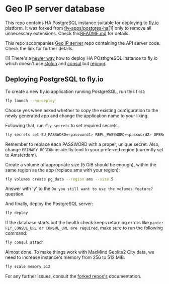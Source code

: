 # Geo IP server database

This repo contains HA PostgreSQL instance suitable for deploying to [fly.io](https://fly.io) platform. It was forked from [fly-apps/postgres-ha](https://github.com/fly-apps/postgres-ha)[1] only to remove all unnecessary extensions. Check this[README.md](https://github.com/fly-apps/postgres-ha#readme) for details.

This repo accompanies [Geo IP server](https://github.com/okulik/geo-ip-server) repo containing the API server code. Check the link for further details.

[1] There's a [newer way]([https://github.com/fly-apps/postgres-flex) how to deploy HA POsthgreSQL instance to fly.io which doesn't use [stolon](https://github.com/sorintlab/stolon) and [consul](https://www.consul.io) but [repmgr](http://www.repmgr.org).

## Deploying PostgreSQL to fly.io

To create a new fly.io application running PostgreSQL, run this first:
```bash
fly launch --no-deploy
```
Choose yes when asked whether to copy the existing configuration to the newly generated app and change the application name to your liking.

Following that, run `fly secrets` to set required secrets.
```bash
fly secrets set SU_PASSWORD=<password1> REPL_PASSWORD=<password2> OPERATOR_PASSWORD=<password3>
```
Remember to replace each PASSWORD with a proper, unique secret. Also, change `PRIMARY_REGION` inside fly.toml to your preferred region (currently set to Amsterdam).

Create a volume of appropriate size (5 GiB should be enough), within the same region as the app (replace ams with your region):
```bash
fly volumes create pg_data --region ams --size 5
```
Answer with 'y' to the `Do you still want to use the volumes feature?` question.


And finally, deploy the PostgreSQL server:
```bash
fly deploy
```

If the database starts but the health check keeps returning errors like  `panic: FLY_CONSUL_URL or CONSUL_URL are required`, make sure to run the following command:
```bash
fly consul attach
```

Almost done. To make things work with MaxMind Geolite2 City data, we need to increase instance's memory from 256 to 512 MiB.
```bash
fly scale memory 512
```

For any further issues, consult the [forked repos's](https://github.com/fly-apps/postgres-ha) documentation.
